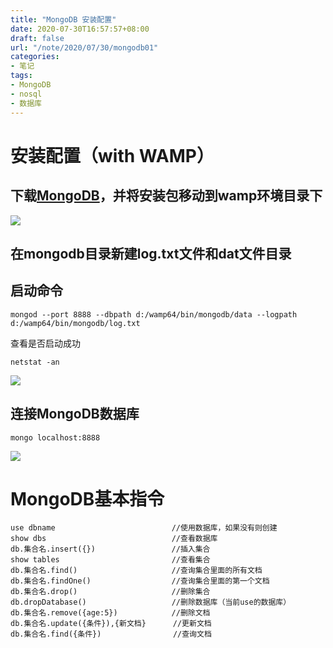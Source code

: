 ```yaml
---
title: "MongoDB 安装配置"
date: 2020-07-30T16:57:57+08:00
draft: false
url: "/note/2020/07/30/mongodb01"
categories: 
- 笔记
tags: 
- MongoDB
- nosql
- 数据库
---
```

# 安装配置（with WAMP）
## 下载[MongoDB](https://www.mongodb.com/try/download/community)，并将安装包移动到wamp环境目录下
![](/images/note/202007311027.png)
## 在mongodb目录新建log.txt文件和dat文件目录
## 启动命令
```
mongod --port 8888 --dbpath d:/wamp64/bin/mongodb/data --logpath d:/wamp64/bin/mongodb/log.txt
```
查看是否启动成功
```
netstat -an
```
![](/images/note/202007311035.png)
## 连接MongoDB数据库
```
mongo localhost:8888
```
![](/images/note/202007311040.png)
# MongoDB基本指令
```
use dbname                          //使用数据库，如果没有则创建
show dbs                            //查看数据库
db.集合名.insert({})                 //插入集合
show tables                         //查看集合
db.集合名.find()                     //查询集合里面的所有文档
db.集合名.findOne()                  //查询集合里面的第一个文档
db.集合名.drop()                     //删除集合
db.dropDatabase()                   //删除数据库（当前use的数据库）
db.集合名.remove({age:5})            //删除文档
db.集合名.update({条件}),{新文档}      //更新文档
db.集合名.find({条件})                //查询文档
```

